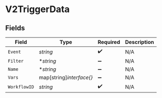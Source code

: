 # V2TriggerData


## Fields

| Field                    | Type                     | Required                 | Description              |
| ------------------------ | ------------------------ | ------------------------ | ------------------------ |
| `Event`                  | *string*                 | :heavy_check_mark:       | N/A                      |
| `Filter`                 | **string*                | :heavy_minus_sign:       | N/A                      |
| `Name`                   | **string*                | :heavy_minus_sign:       | N/A                      |
| `Vars`                   | map[string]*interface{}* | :heavy_minus_sign:       | N/A                      |
| `WorkflowID`             | *string*                 | :heavy_check_mark:       | N/A                      |